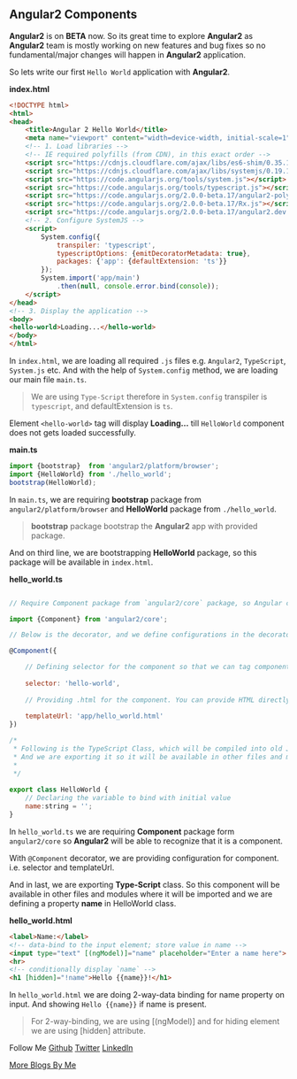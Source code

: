 Angular2 Components
-------------------

**Angular2** is on **BETA** now. So its great time to explore **Angular2** as **Angular2** team is mostly
working on new features and bug fixes so no fundamental/major changes will happen in **Angular2** 
application.

So lets write our first `Hello World` application with **Angular2**.

**index.html**
```HTML
<!DOCTYPE html>
<html>
<head>
    <title>Angular 2 Hello World</title>
    <meta name="viewport" content="width=device-width, initial-scale=1">
    <!-- 1. Load libraries -->
    <!-- IE required polyfills (from CDN), in this exact order -->
    <script src="https://cdnjs.cloudflare.com/ajax/libs/es6-shim/0.35.1/es6-shim.min.js"></script>
    <script src="https://cdnjs.cloudflare.com/ajax/libs/systemjs/0.19.16/system-polyfills.js"></script>
    <script src="https://code.angularjs.org/tools/system.js"></script>
    <script src="https://code.angularjs.org/tools/typescript.js"></script>
    <script src="https://code.angularjs.org/2.0.0-beta.17/angular2-polyfills.js"></script>
    <script src="https://code.angularjs.org/2.0.0-beta.17/Rx.js"></script>
    <script src="https://code.angularjs.org/2.0.0-beta.17/angular2.dev.js"></script>
    <!-- 2. Configure SystemJS -->
    <script>
        System.config({
            transpiler: 'typescript',
            typescriptOptions: {emitDecoratorMetadata: true},
            packages: {'app': {defaultExtension: 'ts'}}
        });
        System.import('app/main')
            .then(null, console.error.bind(console));
    </script>
</head>
<!-- 3. Display the application -->
<body>
<hello-world>Loading...</hello-world>
</body>
</html>
```

In `index.html`, we are loading all required `.js` files e.g. `Angular2`, `TypeScript`, `System.js` etc. And with the
help of `System.config` method, we are loading our main file `main.ts`.

> We are using `Type-Script` therefore in `System.config` transpiler is `typescript`, and defaultExtension is `ts`.

Element `<hello-world>` tag will display **Loading...** till `HelloWorld` component does not gets loaded successfully.

**main.ts**
```JavaScript
import {bootstrap}  from 'angular2/platform/browser';
import {HelloWorld} from './hello_world';
bootstrap(HelloWorld);
```

In `main.ts`, we are requiring **bootstrap** package from `angular2/platform/browser` and **HelloWorld** package from
`./hello_world`.

> **bootstrap** package bootstrap the **Angular2** app with provided package.

And on third line, we are bootstrapping **HelloWorld** package, so this package will be available in `index.html`.

**hello_world.ts**
```JavaScript

// Require Component package from `angular2/core` package, so Angular can recognize that it is a component.

import {Component} from 'angular2/core';

// Below is the decorator, and we define configurations in the decorator for component.

@Component({

    // Defining selector for the component so that we can tag component/directive in .html file to the attached component.
    
    selector: 'hello-world',
    
    // Providing .html for the component. You can provide HTML directly with property template as we do in Angular1.X
    
    templateUrl: 'app/hello_world.html'
})

/*
 * Following is the TypeScript Class, which will be compiled into old JavaScript Class.
 * And we are exporting it so it will be available in other files and modules.
 * 
 */
 
export class HelloWorld {
    // Declaring the variable to bind with initial value
    name:string = '';
}
```

In `hello_world.ts` we are requiring **Component** package form `angular2/core` so **Angular2** will be able to recognize
that it is a component.

With `@Component` decorator, we are providing configuration for component. i.e. selector and templateUrl.

And in last, we are exporting **Type-Script** class. So this component will be available in other files and modules
where it will be imported and we are defining a property **name** in HelloWorld class.

**hello_world.html**
```HTML
<label>Name:</label>
<!-- data-bind to the input element; store value in name -->
<input type="text" [(ngModel)]="name" placeholder="Enter a name here">
<hr>
<!-- conditionally display `name` -->
<h1 [hidden]="!name">Hello {{name}}!</h1>
```

In `hello_world.html` we are doing 2-way-data binding for name property on input. And showing `Hello {{name}}` if 
name is present.

> For 2-way-binding, we are using [(ngModel)] and for hiding element we are using [hidden] attribute.

Follow Me
[Github](https://github.com/AmitThakkar)
[Twitter](https://twitter.com/amit_thakkar01)
[LinkedIn](https://in.linkedin.com/in/amitthakkar01)

[More Blogs By Me](http://amitthakkar.github.io/)